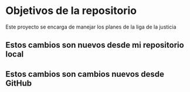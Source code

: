 # Objetivos de la repositorio

Este proyecto se encarga de manejar los planes de la liga de la justicia

## Estos cambios son nuevos desde mi repositorio local
## Estos cambios son  cambios nuevos desde  GitHub



